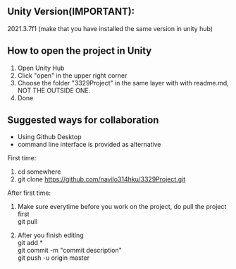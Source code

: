 ## Unity Version(IMPORTANT): 
2021.3.7f1 (make that you have installed the same version in unity hub)

## How to open the project in Unity
1. Open Unity Hub
2. Click "open" in the upper right corner 
3. Choose the folder "3329Project" in the same layer with with readme.md, NOT THE OUTSIDE ONE.
4. Done

## Suggested ways for collaboration
- Using Github Desktop 
- command line interface is provided as alternative<br>


First time: <br>
1. cd somewhere
2. git clone https://github.com/navilo314hku/3329Project.git

After first time: <br>
1. Make sure everytime before you work on the project, do pull the project first <br/>
git pull

2. After you finish editing<br/>
git add * <br/>
git commit -m "commit description" <br/>
git push -u origin master <br/>
